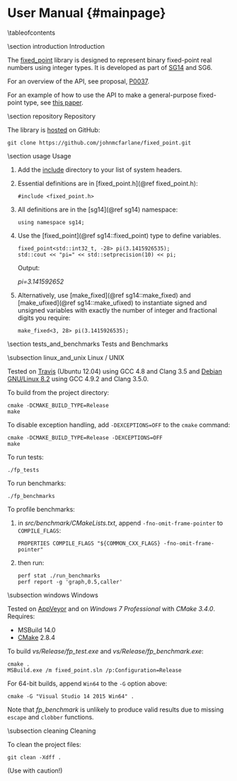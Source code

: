 User Manual       {#mainpage}
===========

\tableofcontents

\section introduction Introduction

The [fixed_point](https://github.com/johnmcfarlane/fixed_point)
library is designed to represent binary fixed-point real numbers using integer types. It is developed as part of
[SG14](https://groups.google.com/a/isocpp.org/forum/#!forum/sg14) and SG6.

For an overview of the API, see proposal,
[P0037](http://johnmcfarlane.github.io/fixed_point/papers/p0037.html).

For an example of how to use the API to make a general-purpose fixed-point type, see 
[this paper](http://johnmcfarlane.github.io/fixed_point/papers/elastic.html).

\section repository Repository

The library is [hosted](https://github.com/johnmcfarlane/fixed_point) on GitHub:

    git clone https://github.com/johnmcfarlane/fixed_point.git

\section usage Usage

1. Add the [include](../../include) directory to your list of system headers. 

2. Essential definitions are in [fixed_point.h](@ref fixed_point.h):

       #include <fixed_point.h>

3. All definitions are in the [sg14](@ref sg14) namespace:

       using namespace sg14;
   
4. Use the [fixed_point](@ref sg14::fixed_point) type to define variables.

       fixed_point<std::int32_t, -28> pi(3.1415926535);
       std::cout << "pi=" << std::setprecision(10) << pi;
   
   Output:
   
    *pi=3.141592652*

5. Alternatively, use [make_fixed](@ref sg14::make_fixed) and [make_ufixed](@ref sg14::make_ufixed) to instantiate signed and unsigned variables 
   with exactly the number of integer and fractional digits you require:

       make_fixed<3, 28> pi(3.1415926535);

\section tests_and_benchmarks Tests and Benchmarks

\subsection linux_and_unix Linux / UNIX

Tested on [Travis](https://travis-ci.org/johnmcfarlane/fixed_point) (Ubuntu 12.04) using GCC 4.8 and Clang 3.5
and [Debian GNU/Linux 8.2](https://www.debian.org/releases/stable/) using GCC 4.9.2 and Clang 3.5.0. 

To build from the project directory:

    cmake -DCMAKE_BUILD_TYPE=Release
    make

To disable exception handling, add `-DEXCEPTIONS=OFF` to the `cmake` command:

    cmake -DCMAKE_BUILD_TYPE=Release -DEXCEPTIONS=OFF
    make

To run tests:

    ./fp_tests

To run benchmarks:

    ./fp_benchmarks

To profile benchmarks:

1. in *src/benchmark/CMakeLists.txt*, append `-fno-omit-frame-pointer` to `COMPILE_FLAGS`:

       PROPERTIES COMPILE_FLAGS "${COMMON_CXX_FLAGS} -fno-omit-frame-pointer"

2. then run:

       perf stat ./run_benchmarks
       perf report -g 'graph,0.5,caller'

\subsection windows Windows

Tested on [AppVeyor](https://ci.appveyor.com/project/johnmcfarlane/fixed-point/branch/master)
and on *Windows 7 Professional* with *CMake 3.4.0*. Requires:

- MSBuild 14.0
- [CMake](https://cmake.org/download/) 2.8.4

To build *vs/Release/fp_test.exe* and *vs/Release/fp_benchmark.exe*:

    cmake .
    MSBuild.exe /m fixed_point.sln /p:Configuration=Release

For 64-bit builds, append `Win64` to the `-G` option above:

    cmake -G "Visual Studio 14 2015 Win64" .

Note that *fp_benchmark* is unlikely to produce valid results due to missing `escape` and `clobber` functions.

\subsection cleaning Cleaning

To clean the project files:

    git clean -Xdff .

(Use with caution!)
